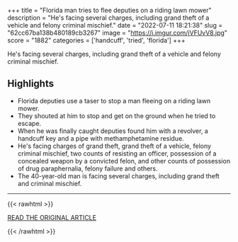 +++
title = "Florida man tries to flee deputies on a riding lawn mower"
description = "He's facing several charges, including grand theft of a vehicle and felony criminal mischief."
date = "2022-07-11 18:21:38"
slug = "62cc67ba138b480189cb3267"
image = "https://i.imgur.com/jVFUvV8.jpg"
score = "1882"
categories = ['handcuff', 'tried', 'florida']
+++

He's facing several charges, including grand theft of a vehicle and felony criminal mischief.

## Highlights

- Florida deputies use a taser to stop a man fleeing on a riding lawn mower.
- They shouted at him to stop and get on the ground when he tried to escape.
- When he was finally caught deputies found him with a revolver, a handcuff key and a pipe with methamphetamine residue.
- He's facing charges of grand theft, grand theft of a vehicle, felony criminal mischief, two counts of resisting an officer, possession of a concealed weapon by a convicted felon, and other counts of possession of drug paraphernalia, felony failure and others.
- The 40-year-old man is facing several charges, including grand theft and criminal mischief.

---

{{< rawhtml >}}
  <p class="article-category">
    <a target="_blank" href="https://www.cbsnews.com/miami/news/florida-man-tries-to-flee-deputies-on-a-riding-lawn-mower/">READ THE ORIGINAL ARTICLE</a>
  </p>
{{< /rawhtml >}}

